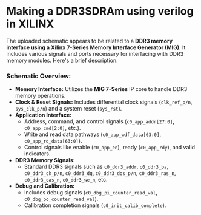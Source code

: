 # Making a DDR3SDRAm using verilog in XILINX 

The uploaded schematic appears to be related to a **DDR3 memory interface using a Xilinx 7-Series Memory Interface Generator (MIG)**. It includes various signals and ports necessary for interfacing with DDR3 memory modules. Here's a brief description:

### **Schematic Overview:**
- **Memory Interface:** Utilizes the **MIG 7-Series** IP core to handle DDR3 memory operations.
- **Clock & Reset Signals:** Includes differential clock signals (`clk_ref_p/n`, `sys_clk_p/n`) and a system reset (`sys_rst`).
- **Application Interface:**
  - Address, command, and control signals (`c0_app_addr[27:0]`, `c0_app_cmd[2:0]`, etc.).
  - Write and read data pathways (`c0_app_wdf_data[63:0]`, `c0_app_rd_data[63:0]`).
  - Control signals like enable (`c0_app_en`), ready (`c0_app_rdy`), and valid indicators.
- **DDR3 Memory Signals:**
  - Standard DDR3 signals such as `c0_ddr3_addr`, `c0_ddr3_ba`, `c0_ddr3_ck_p/n`, `c0_ddr3_dq`, `c0_ddr3_dqs_p/n`, `c0_ddr3_ras_n`, `c0_ddr3_cas_n`, `c0_ddr3_we_n`, etc.
- **Debug and Calibration:** 
  - Includes debug signals (`c0_dbg_pi_counter_read_val`, `c0_dbg_po_counter_read_val`).
  - Calibration completion signals (`c0_init_calib_complete`).

